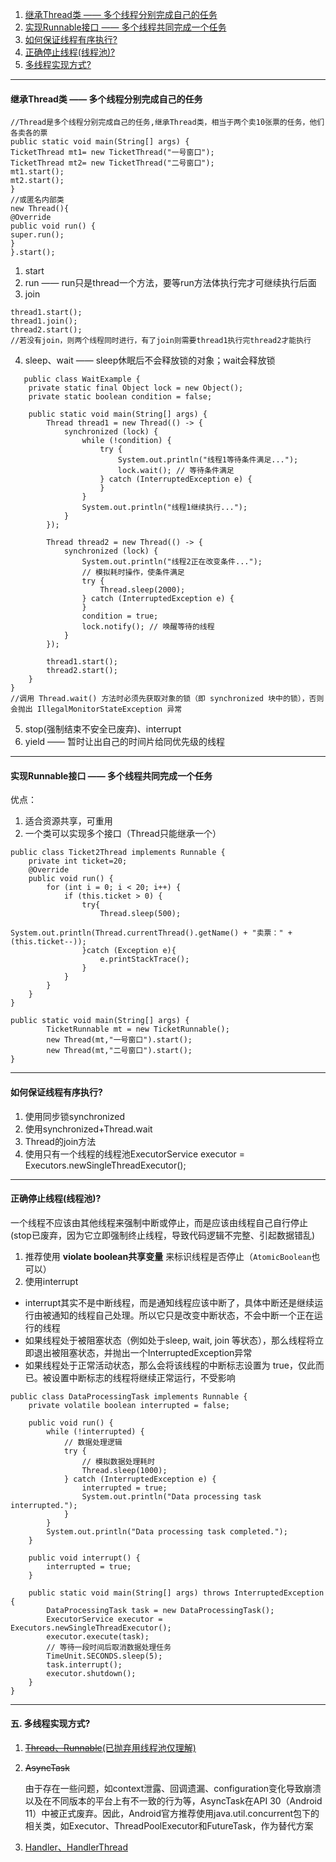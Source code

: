 1. [继承Thread类 —— 多个线程分别完成自己的任务](#jump1)
2. [实现Runnable接口 —— 多个线程共同完成一个任务](#jump2)
3. [如何保证线程有序执行?](#jump3)
4. [正确停止线程(线程池)?](#jump4)
5. [多线程实现方式?](#jump5)
----------------------
#### <span id = "jump1">继承Thread类 —— 多个线程分别完成自己的任务</span>

```agsl
//Thread是多个线程分别完成自己的任务,继承Thread类，相当于两个卖10张票的任务，他们各卖各的票
public static void main(String[] args) {
TicketThread mt1= new TicketThread("一号窗口");
TicketThread mt2= new TicketThread("二号窗口");
mt1.start();
mt2.start();
}
//或匿名内部类
new Thread(){
@Override
public void run() {
super.run();
}
}.start();
```
1. start
2. run —— run只是thread一个方法，要等run方法体执行完才可继续执行后面
3. join
```agsl
thread1.start();
thread1.join();                
thread2.start();
//若没有join，则两个线程同时进行，有了join则需要thread1执行完thread2才能执行
```
4. sleep、wait ——  sleep休眠后不会释放锁的对象；wait会释放锁
```agsl
   public class WaitExample {  
    private static final Object lock = new Object();  
    private static boolean condition = false;  
  
    public static void main(String[] args) {  
        Thread thread1 = new Thread(() -> {  
            synchronized (lock) {  
                while (!condition) {  
                    try {  
                        System.out.println("线程1等待条件满足...");  
                        lock.wait(); // 等待条件满足  
                    } catch (InterruptedException e) {  
                    }  
                }  
                System.out.println("线程1继续执行...");  
            }  
        });  
  
        Thread thread2 = new Thread(() -> {  
            synchronized (lock) {  
                System.out.println("线程2正在改变条件...");  
                // 模拟耗时操作，使条件满足  
                try {  
                    Thread.sleep(2000);  
                } catch (InterruptedException e) {  
                }  
                condition = true;  
                lock.notify(); // 唤醒等待的线程  
            }  
        });  
  
        thread1.start();  
        thread2.start();  
    }  
}
//调用 Thread.wait() 方法时必须先获取对象的锁（即 synchronized 块中的锁），否则会抛出 IllegalMonitorStateException 异常
```
5. stop(强制结束不安全已废弃)、interrupt
6. yield —— 暂时让出自己的时间片给同优先级的线程
----------
#### <span id = "jump2">实现Runnable接口 —— 多个线程共同完成一个任务</span>
优点：
1. 适合资源共享，可重用
2. 一个类可以实现多个接口（Thread只能继承一个）
```agsl
public class Ticket2Thread implements Runnable {
    private int ticket=20;
    @Override
    public void run() {
        for (int i = 0; i < 20; i++) {
            if (this.ticket > 0) {
                try{
                    Thread.sleep(500);
                    System.out.println(Thread.currentThread().getName() + "卖票：" + (this.ticket--));
                }catch (Exception e){
                    e.printStackTrace();
                }
            }
        }
    }
}

public static void main(String[] args) {
        TicketRunnable mt = new TicketRunnable();
        new Thread(mt,"一号窗口").start();
        new Thread(mt,"二号窗口").start();
}
```
------------
#### <span id = "jump3">如何保证线程有序执行?</span>
1. 使用同步锁synchronized
2. 使用synchronized+Thread.wait
3. Thread的join方法
4. 使用只有一个线程的线程池ExecutorService executor = Executors.newSingleThreadExecutor();
------------
#### <span id = "jump4">正确停止线程(线程池)?</span>
一个线程不应该由其他线程来强制中断或停止，而是应该由线程自己自行停止(stop已废弃，因为它立即强制终止线程，导致代码逻辑不完整、引起数据错乱)
1. 推荐使用 **violate boolean共享变量** 来标识线程是否停止（`AtomicBoolean`也可以）
2. 使用interrupt
 - interrupt其实不是中断线程，而是通知线程应该中断了，具体中断还是继续运行由被通知的线程自己处理。所以它只是改变中断状态，不会中断一个正在运行的线程
 - 如果线程处于被阻塞状态（例如处于sleep, wait, join 等状态），那么线程将立即退出被阻塞状态，并抛出一个InterruptedException异常
 - 如果线程处于正常活动状态，那么会将该线程的中断标志设置为 true，仅此而已。被设置中断标志的线程将继续正常运行，不受影响
```agsl
public class DataProcessingTask implements Runnable {  
    private volatile boolean interrupted = false;  
  
    public void run() {  
        while (!interrupted) {  
            // 数据处理逻辑  
            try {  
                // 模拟数据处理耗时  
                Thread.sleep(1000);  
            } catch (InterruptedException e) {  
                interrupted = true;  
                System.out.println("Data processing task interrupted.");  
            }  
        }  
        System.out.println("Data processing task completed.");  
    }  
  
    public void interrupt() {  
        interrupted = true;  
    }  
  
    public static void main(String[] args) throws InterruptedException {  
        DataProcessingTask task = new DataProcessingTask();  
        ExecutorService executor = Executors.newSingleThreadExecutor();  
        executor.execute(task);  
        // 等待一段时间后取消数据处理任务  
        TimeUnit.SECONDS.sleep(5);  
        task.interrupt();  
        executor.shutdown();  
    }  
}
```
---------------------
#### <span id = "jump5">五. 多线程实现方式?</span>
1. [~~Thread、Runnable~~(已抛弃用线程池仅理解)](./1.synchronized(协助理解thread、runnable、static).md)
2. ~~AsyncTask~~

   由于存在一些问题，如context泄露、回调遗漏、configuration变化导致崩溃以及在不同版本的平台上有不一致的行为等，AsyncTask在API 30（Android 11）中被正式废弃。因此，Android官方推荐使用java.util.concurrent包下的相关类，如Executor、ThreadPoolExecutor和FutureTask，作为替代方案
3. [Handler、HandlerThread](./2.3Handler.md)